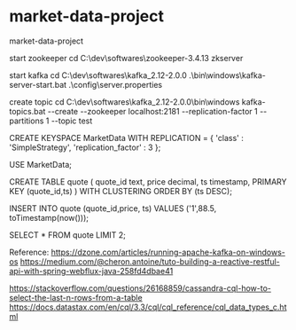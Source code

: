 # market-data-project
market-data-project


start zookeeper
cd C:\dev\softwares\zookeeper-3.4.13
zkserver

start kafka
cd C:\dev\softwares\kafka_2.12-2.0.0
.\bin\windows\kafka-server-start.bat .\config\server.properties

create topic 
cd C:\dev\softwares\kafka_2.12-2.0.0\bin\windows
kafka-topics.bat --create --zookeeper localhost:2181 --replication-factor 1 --partitions 1 --topic test


CREATE KEYSPACE MarketData
  WITH REPLICATION = { 'class' : 'SimpleStrategy', 'replication_factor' : 3 };
  
USE MarketData;

CREATE TABLE quote (
	quote_id text,
    price decimal,
    ts timestamp,
    PRIMARY KEY (quote_id,ts)
) WITH CLUSTERING ORDER BY (ts DESC);


INSERT INTO quote (quote_id,price, ts) 
VALUES ('1',88.5, toTimestamp(now()));

SELECT * FROM quote LIMIT 2;


Reference:
https://dzone.com/articles/running-apache-kafka-on-windows-os
https://medium.com/@cheron.antoine/tuto-building-a-reactive-restful-api-with-spring-webflux-java-258fd4dbae41

https://stackoverflow.com/questions/26168859/cassandra-cql-how-to-select-the-last-n-rows-from-a-table
https://docs.datastax.com/en/cql/3.3/cql/cql_reference/cql_data_types_c.html